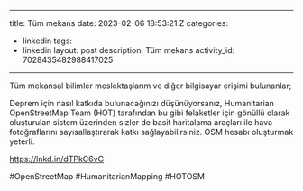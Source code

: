 
---
title: Tüm mekans
date: 2023-02-06 18:53:21 Z
categories:
- linkedin
tags:
- linkedin
layout: post
description: Tüm mekans
activity_id: 7028435482988417025
---
Tüm mekansal bilimler meslektaşlarım ve diğer bilgisayar erişimi bulunanlar;

Deprem için nasıl katkıda bulunacağınızı düşünüyorsanız, Humanitarian OpenStreetMap Team (HOT)  tarafından bu gibi felaketler için gönüllü olarak oluşturulan sistem üzerinden sizler de basit haritalama araçları ile hava fotoğraflarını sayısallaştırarak katkı sağlayabilirsiniz. OSM hesabı oluşturmak yeterli.

https://lnkd.in/dTPkC6vC

#OpenStreetMap #HumanitarianMapping #HOTOSM
